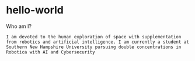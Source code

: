 # hello-world
Who am I?


	I am devoted to the human exploration of space with supplementation from robotics and artificial intelligence. I am currently a student at Southern New Hampshire University pursuing double concentrations in Robotica with AI and Cybersecurity
